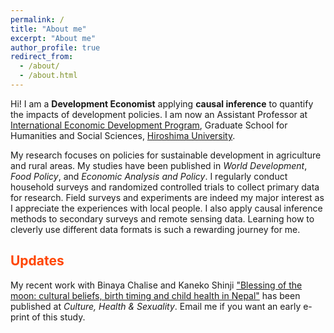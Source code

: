 ```yaml
---
permalink: /
title: "About me"
excerpt: "About me"
author_profile: true
redirect_from: 
  - /about/
  - /about.html
---
```


Hi! I am a **Development Economist** applying **causal inference** to quantify the impacts of development policies.
I am now an Assistant Professor at [International Economic Development Program](https://www.hiroshima-u.ac.jp/en/gshs/staff/InternationalEconomicDevelopmentP), Graduate School for Humanities and Social Sciences, [Hiroshima University](https://www.hiroshima-u.ac.jp/en).

My research focuses on policies for sustainable development in agriculture and rural areas.
My studies have been published in *World Development*, *Food Policy*, and *Economic Analysis and Policy*.
I regularly conduct household surveys and randomized controlled trials to collect primary data for research.
Field surveys and experiments are indeed my major interest as I appreciate the experiences with local people. 
I also apply causal inference methods to secondary surveys and remote sensing data.
Learning how to cleverly use different data formats is such a rewarding journey for me.


<span style="color: orangered;">Updates</span>
------
My recent work with Binaya Chalise and Kaneko Shinji  ["Blessing of the moon: cultural beliefs, birth timing and child health in Nepal"](https://www.tandfonline.com/doi/abs/10.1080/13691058.2022.2111466?journalCode=tchs20) has been published at *Culture, Health & Sexuality*.
Email me if you want an early e-print of this study.
